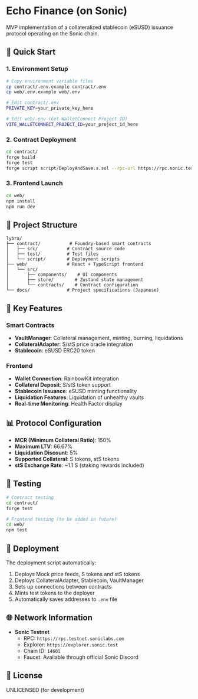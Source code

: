 # Echo Finance (on Sonic)

MVP implementation of a collateralized stablecoin (eSUSD) issuance protocol operating on the Sonic chain.

## 🚀 Quick Start

### 1. Environment Setup

```bash
# Copy environment variable files
cp contract/.env.example contract/.env
cp web/.env.example web/.env

# Edit contract/.env
PRIVATE_KEY=your_private_key_here

# Edit web/.env (Get WalletConnect Project ID)
VITE_WALLETCONNECT_PROJECT_ID=your_project_id_here
```

### 2. Contract Deployment

```bash
cd contract/
forge build
forge test
forge script script/DeployAndSave.s.sol --rpc-url https://rpc.sonic.test --broadcast
```

### 3. Frontend Launch

```bash
cd web/
npm install
npm run dev
```

## 📁 Project Structure

```
lybra/
├── contract/           # Foundry-based smart contracts
│   ├── src/           # Contract source code
│   ├── test/          # Test files
│   └── script/        # Deployment scripts
├── web/               # React + TypeScript frontend
│   └── src/
│       ├── components/    # UI components
│       ├── store/        # Zustand state management
│       └── contracts/    # Contract configuration
└── docs/              # Project specifications (Japanese)
```

## 🔧 Key Features

### Smart Contracts
- **VaultManager**: Collateral management, minting, burning, liquidations
- **CollateralAdapter**: S/stS price oracle integration
- **Stablecoin**: eSUSD ERC20 token

### Frontend
- **Wallet Connection**: RainbowKit integration
- **Collateral Deposit**: S/stS token support
- **Stablecoin Issuance**: eSUSD minting functionality
- **Liquidation Features**: Liquidation of unhealthy vaults
- **Real-time Monitoring**: Health Factor display

## 📊 Protocol Configuration

- **MCR (Minimum Collateral Ratio)**: 150%
- **Maximum LTV**: 66.67%
- **Liquidation Discount**: 5%
- **Supported Collateral**: S tokens, stS tokens
- **stS Exchange Rate**: ~1.1 S (staking rewards included)

## 🧪 Testing

```bash
# Contract testing
cd contract/
forge test

# Frontend testing (to be added in future)
cd web/
npm test
```

## 🚢 Deployment

The deployment script automatically:
1. Deploys Mock price feeds, S tokens and stS tokens
2. Deploys CollateralAdapter, Stablecoin, VaultManager
3. Sets up connections between contracts
4. Mints test tokens to the deployer
5. Automatically saves addresses to `.env` file

## 🌐 Network Information

- **Sonic Testnet**
  - RPC: `https://rpc.testnet.soniclabs.com`
  - Explorer: `https://explorer.sonic.test`
  - Chain ID: `14601`
  - Faucet: Available through official Sonic Discord

## 📝 License

UNLICENSED (for development)